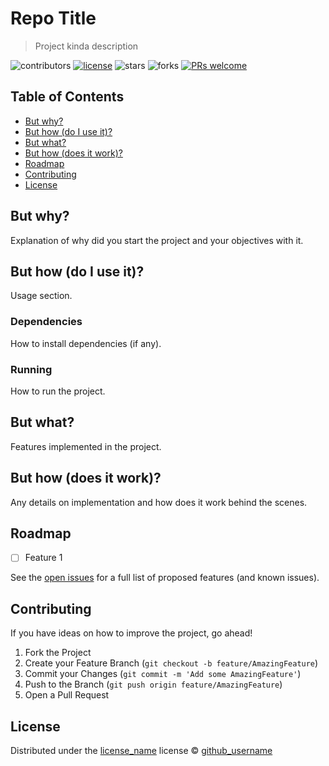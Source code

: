 # Repo Title

> Project kinda description


<!-- Project Shields -->
![contributors](https://img.shields.io/github/contributors/github_username/repo_name.svg?style=flat-square) [![license](https://img.shields.io/github/license/github_username/repo_name.svg?style=flat-square)](https://github.com/github_username/repo_name/blob/master/LICENSE) ![stars](https://img.shields.io/github/stars/github_username/repo_name.svg?style=flat-square) ![forks](https://img.shields.io/github/forks/github_username/repo_name.svg?style=flat-square) [![PRs welcome](https://img.shields.io/badge/PRs-welcome!-green.svg)](https://github.com/github_username/repo_name/issues)

<!-- TOC -->
## Table of Contents

- [But why?](#but-why)
- [But how (do I use it)?](#but-how-do-i-use-it)
- [But what?](#but-what)
- [But how (does it work)?](#but-how-does-it-work)
- [Roadmap](#roadmap)
- [Contributing](#contributing)
- [License](#license)

## But why?

Explanation of why did you start the project and your objectives with it.

## But how (do I use it)?

Usage section.

### Dependencies

How to install dependencies (if any).

### Running

How to run the project.

## But what?

Features implemented in the project.

## But how (does it work)?

Any details on implementation and how does it work behind the scenes.

## Roadmap

- [ ] Feature 1

See the [open issues](https://github.com/github_username/repo_name/issues) for a full list of proposed features (and known issues). 

## Contributing

If you have ideas on how to improve the project, go ahead!

1. Fork the Project
2. Create your Feature Branch (`git checkout -b feature/AmazingFeature`)
3. Commit your Changes (`git commit -m 'Add some AmazingFeature'`)
4. Push to the Branch (`git push origin feature/AmazingFeature`)
5. Open a Pull Request

## License

Distributed under the [license_name](https://github.com/github_username/repo_name/blob/master/LICENSE) license © [github_username](https://github.com/github_username)
